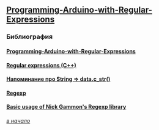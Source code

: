 ## [Programming-Arduino-with-Regular-Expressions](#)

### Библиография

#### [Programming-Arduino-with-Regular-Expressions](https://blog.banjobatman.com/2021/07/programming-arduino-with-regular.html)

#### [Regular expressions (C++)](https://learn.microsoft.com/en-us/cpp/standard-library/regular-expressions-cpp?view=msvc-170)

#### [Напоминание про String => data.c_str()](https://arduino.ru/forum/programmirovanie/regexp)

#### [Regexp](https://github.com/nickgammon/Regexp/blob/master/README.md)

#### [Basic usage of Nick Gammon's Regexp library](https://arduino.stackexchange.com/questions/19105/basic-usage-of-nick-gammons-regexp-library)










###### [в начало](#)
